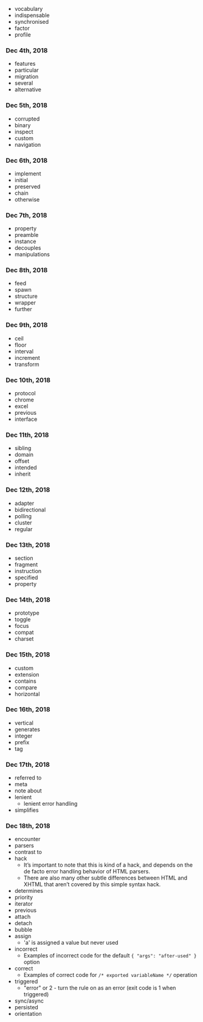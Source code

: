 + vocabulary
+ indispensable
+ synchronised
+ factor
+ profile
### Dec 4th, 2018
+ features
+ particular
+ migration
+ several
+ alternative
### Dec 5th, 2018
+ corrupted
+ binary
+ inspect
+ custom
+ navigation
### Dec 6th, 2018
+ implement
+ initial
+ preserved
+ chain
+ otherwise
### Dec 7th, 2018
+ property
+ preamble
+ instance
+ decouples
+ manipulations
### Dec 8th, 2018
+ feed
+ spawn
+ structure
+ wrapper 
+ further
### Dec 9th, 2018
+ ceil
+ floor
+ interval
+ increment
+ transform
### Dec 10th, 2018
+ protocol
+ chrome
+ excel
+ previous
+ interface
### Dec 11th, 2018
+ sibling
+ domain
+ offset
+ intended
+ inherit
### Dec 12th, 2018
+ adapter
+ bidirectional
+ polling
+ cluster
+ regular
### Dec 13th, 2018
+ section
+ fragment
+ instruction
+ specified
+ property
### Dec 14th, 2018
+ prototype
+ toggle
+ focus
+ compat
+ charset
### Dec 15th, 2018
+ custom
+ extension
+ contains
+ compare
+ horizontal
### Dec 16th, 2018
+ vertical
+ generates
+ integer
+ prefix
+ tag
### Dec 17th, 2018
+ referred to
+ meta
+ note about
+ lenient
  + lenient error handling
+ simplifies
### Dec 18th, 2018
+ encounter
+ parsers
+ contrast to
+ hack
  + It’s important to note that this is kind of a hack, and depends on the de facto error handling behavior of HTML parsers.
  + There are also many other subtle differences between HTML and XHTML that aren’t covered by this simple syntax hack.
+ determines
+ priority
+ iterator
+ previous
+ attach
+ detach
+ bubble
+ assign
  + 'a' is assigned a value but never used
+ incorrect
  + Examples of incorrect code for the default `{ "args": "after-used" }` option
+ correct
  + Examples of correct code for `/* exported variableName */` operation
+ triggered
  + "error" or 2 - turn the rule on as an error (exit code is 1 when triggered)
+ sync/async
+ persisted
+ orientation
